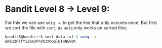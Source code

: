 # Bandit Level 8 -> Level 9:

For this we can use `uniq -u` to get the line that only occures once. But first we sort the file with `sort`, as `uniq` only works on sorted files.

```sh
bandit8@bandit:~$ sort data.txt | uniq -u
EN632PlfYiZbn3PhVK3XOGSlNInNE00t
```
